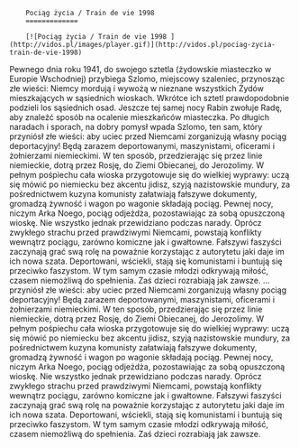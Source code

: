 
        Pociąg życia / Train de vie 1998 
        =============
        
        [![Pociąg życia / Train de vie 1998 ](http://vidos.pl/images/player.gif)](http://vidos.pl/pociag-zycia-train-de-vie-1998)
        
        
 Pewnego dnia roku 1941, do swojego sztetla (żydowskie miasteczko w Europie Wschodniej) przybiega Szlomo, miejscowy szaleniec, przynosząc złe wieści: Niemcy mordują i wywożą w nieznane wszystkich Żydów mieszkających w sąsiednich wioskach. Wkrótce ich sztetl prawdopodobnie podzieli los sąsiednich osad. Jeszcze tej samej nocy Rabin zwołuje Radę, aby znaleźć sposób na ocalenie mieszkańców miasteczka. Po długich naradach i sporach, na dobry pomysł wpada Szlomo, ten sam, który przyniósł złe wieści: aby uciec przed Niemcami zorganizują własny pociąg deportacyjny! Będą zarazem deportowanymi, maszynistami, oficerami i żołnierzami niemieckimi. W ten sposób, przedzierając się przez linie niemieckie, dotrą przez Rosję, do Ziemi Obiecanej, do Jerozolimy. W pełnym pośpiechu cała wioska przygotowuje się do wielkiej wyprawy: uczą się mówić po niemiecku bez akcentu jidisz, szyją nazistowskie mundury, za pośrednictwem kuzyna komunisty załatwiają fałszywe dokumenty, gromadzą żywność i wagon po wagonie składają pociąg. Pewnej nocy, niczym Arka Noego, pociąg odjeżdża, pozostawiając za sobą opuszczoną wioskę. Nie wszystko jednak przewidziano podczas narady. Oprócz zwykłego strachu przed prawdziwymi Niemcami, powstają konflikty wewnątrz pociągu, zarówno komiczne jak i gwałtowne. Fałszywi faszyści zaczynają grać swą rolę na poważnie korzystając z autorytetu jaki daje im ich nowa szata. Deportowani, wściekli, stają się komunistami i buntują się przeciwko faszystom. W tym samym czasie młodzi odkrywają miłość, czasem niemożliwą do spełnienia. Zaś dzieci rozrabiają jak zawsze.   ... przyniósł złe wieści: aby uciec przed Niemcami zorganizują własny pociąg deportacyjny! Będą zarazem deportowanymi, maszynistami, oficerami i żołnierzami niemieckimi. W ten sposób, przedzierając się przez linie niemieckie, dotrą przez Rosję, do Ziemi Obiecanej, do Jerozolimy. W pełnym pośpiechu cała wioska przygotowuje się do wielkiej wyprawy: uczą się mówić po niemiecku bez akcentu jidisz, szyją nazistowskie mundury, za pośrednictwem kuzyna komunisty załatwiają fałszywe dokumenty, gromadzą żywność i wagon po wagonie składają pociąg. Pewnej nocy, niczym Arka Noego, pociąg odjeżdża, pozostawiając za sobą opuszczoną wioskę. Nie wszystko jednak przewidziano podczas narady. Oprócz zwykłego strachu przed prawdziwymi Niemcami, powstają konflikty wewnątrz pociągu, zarówno komiczne jak i gwałtowne. Fałszywi faszyści zaczynają grać swą rolę na poważnie korzystając z autorytetu jaki daje im ich nowa szata. Deportowani, wściekli, stają się komunistami i buntują się przeciwko faszystom. W tym samym czasie młodzi odkrywają miłość, czasem niemożliwą do spełnienia. Zaś dzieci rozrabiają jak zawsze.
    